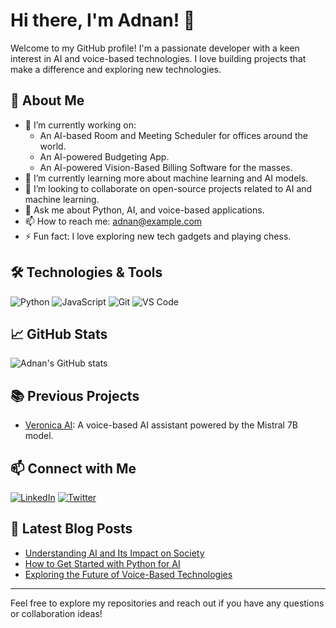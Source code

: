 # Hi there, I'm Adnan! 👋

Welcome to my GitHub profile! I'm a passionate developer with a keen interest in AI and voice-based technologies. I love building projects that make a difference and exploring new technologies.

## 🚀 About Me

- 🔭 I’m currently working on:
  - An AI-based Room and Meeting Scheduler for offices around the world.
  - An AI-powered Budgeting App.
  - An AI-powered Vision-Based Billing Software for the masses.
- 🌱 I’m currently learning more about machine learning and AI models.
- 👯 I’m looking to collaborate on open-source projects related to AI and machine learning.
- 💬 Ask me about Python, AI, and voice-based applications.
- 📫 How to reach me: [adnan@example.com](mailto:adnan@example.com)
- ⚡ Fun fact: I love exploring new tech gadgets and playing chess.

## 🛠️ Technologies & Tools

![Python](https://img.shields.io/badge/-Python-3776AB?style=flat&logo=python&logoColor=white)
![JavaScript](https://img.shields.io/badge/-JavaScript-F7DF1E?style=flat&logo=javascript&logoColor=black)
![Git](https://img.shields.io/badge/-Git-F05032?style=flat&logo=git&logoColor=white)
![VS Code](https://img.shields.io/badge/-VS%20Code-007ACC?style=flat&logo=visual-studio-code&logoColor=white)

## 📈 GitHub Stats

![Adnan's GitHub stats](https://github-readme-stats.vercel.app/api?username=adnanahtas&show_icons=true&theme=radical)

## 📚 Previous Projects

- [Veronica AI](https://github.com/adnanahtas/Veronica-Bot): A voice-based AI assistant powered by the Mistral 7B model.

## 📫 Connect with Me

[![LinkedIn](https://img.shields.io/badge/-LinkedIn-0077B5?style=flat&logo=linkedin&logoColor=white)](https://www.linkedin.com/in/adnan)
[![Twitter](https://img.shields.io/badge/-Twitter-1DA1F2?style=flat&logo=twitter&logoColor=white)](https://twitter.com/adnan)

## 📝 Latest Blog Posts

<!-- BLOG-POST-LIST:START -->
- [Understanding AI and Its Impact on Society](#)
- [How to Get Started with Python for AI](#)
- [Exploring the Future of Voice-Based Technologies](#)
<!-- BLOG-POST-LIST:END -->

---

Feel free to explore my repositories and reach out if you have any questions or collaboration ideas!